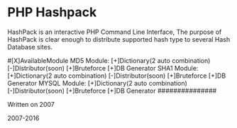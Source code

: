 PHP Hashpack
==

HashPack is an interactive PHP Command Line Interface, The purpose of HashPack is clear enough
to distribute supported hash type to several Hash Database sites.

#[X]AvailableModule
    MD5 Module:
     [+]Dictionary(2 auto combination)
     [-]Distributor(soon)
     [+]Bruteforce
     [+]DB Generator
    SHA1 Module:
     [+]Dictionary(2 auto combination)
     [-]Distributor(soon)
     [+]Bruteforce
     [+]DB Generator
	MYSQL Module:
	 [+]Dictionary(2 auto combination)
     [-]Distributor(soon)
     [+]Bruteforce
     [+]DB Generator
     ###############


Written on 2007

2007-2016
